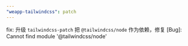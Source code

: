 ```yaml
---
"weapp-tailwindcss": patch
---
```


fix: 升级 `tailwindcss-patch` 把 `@tailwindcss/node`  作为依赖，修复 [Bug]: Cannot find module '@tailwindcss/node' 


